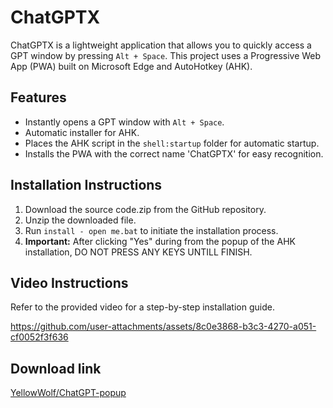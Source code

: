 # ChatGPTX

ChatGPTX is a lightweight application that allows you to quickly access a GPT window by pressing `Alt + Space`. This project uses a Progressive Web App (PWA) built on Microsoft Edge and AutoHotkey (AHK).

## Features

- Instantly opens a GPT window with `Alt + Space`.
- Automatic installer for AHK.
- Places the AHK script in the `shell:startup` folder for automatic startup.
- Installs the PWA with the correct name 'ChatGPTX' for easy recognition.

## Installation Instructions

1. Download the source code.zip from the GitHub repository.
2. Unzip the downloaded file.
3. Run `install - open me.bat` to initiate the installation process.
4. **Important:** After clicking "Yes" during from the popup of the AHK installation, DO NOT PRESS ANY KEYS UNTILL FINISH.

## Video Instructions

Refer to the provided video for a step-by-step installation guide.

https://github.com/user-attachments/assets/8c0e3868-b3c3-4270-a051-cf0052f3f636

## Download link
[YellowWolf/ChatGPT-popup](https://github.com/YellowWolf/ChatGPT-popup/releases/tag/popup)





